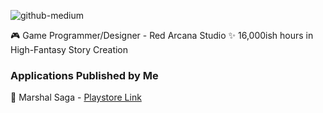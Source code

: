 ![github-medium](https://cdn.discordapp.com/attachments/602849375894634526/797360321118863380/Full_Logo.jpg)

🎮 Game Programmer/Designer - Red Arcana Studio 
✨ 16,000ish hours in High-Fantasy Story Creation

### Applications Published by Me 
🔑 Marshal Saga - [Playstore Link](https://play.google.com/store/apps/details?id=com.RedArcana.MarshalSaga)
